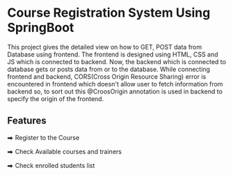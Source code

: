 # Course Registration System Using SpringBoot

This project gives the detailed view on how to GET, POST data from Database using frontend. The frontend is designed using HTML, CSS and JS which is connected to backend. Now, the backend which is connected to database gets or posts data from or to the database. While connecting frontend and backend, CORS(Cross Origin Resource Sharing) error is encountered in frontend which doesn't allow user to fetch information from backend so, to sort out this @CroosOrigin annotation is used in backend to specify the origin of the frontend.

## Features

⮕ Register to the Course

⮕ Check Available courses and trainers

⮕ Check enrolled students list

